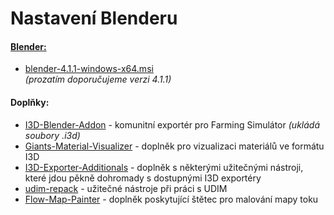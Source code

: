 # Nastavení Blenderu

#### [Blender:](https://download.blender.org/release/Blender4.1/)
- [blender-4.1.1-windows-x64.msi](https://download.blender.org/release/Blender4.1/blender-4.1.1-windows-x64.msi)
  <br/>_(prozatím doporučujeme verzi 4.1.1)_

#### Doplňky:
- [I3D-Blender-Addon](I3D-Blender-Addon/I3D-Blender-Addon.md) - komunitní exportér pro Farming Simulátor _(ukládá soubory .i3d)_
- [Giants-Material-Visualizer](Giants-Material-Visualizer/Giants-Material-Visualizer.md) - doplněk pro vizualizaci materiálů ve formátu I3D
- [I3D-Exporter-Additionals](I3D-Exporter-Additionals/I3D-Exporter-Additionals.md) - doplněk s některými užitečnými nástroji, které jdou pěkně dohromady s dostupnými I3D exportéry
- [udim-repack](udim-repack/udim-repack.md) - užitečné nástroje při práci s UDIM
- [Flow-Map-Painter](Flow-Map-Painter/Flow-Map-Painter.md) - doplněk poskytující štětec pro malování mapy toku
